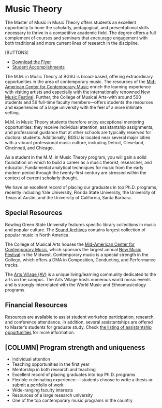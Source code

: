 # Music Theory

The Master of Music in Music Theory offers students an excellent opportunity to hone the scholarly, pedagogical, and presentational skills necessary to thrive in a competitive academic field. The degree offers a full complement of courses and seminars that encourage engagement with both traditional and more current lines of research in the discipline.

[BUTTONS]

* [Download the Flyer](link)
* [Student Accomplishments](link)

The M.M. in Music Theory at BGSU is broad-based, offering extraordinary opportunities in the area of contemporary music. The resources of the [Mid-American Center for Contemporary Music](link) enrich the learning experience with visiting artists and especially with the internationally renowned [New Music Festival](link). Further, the College of Musical Arts-with around 500 students and 56 full-time faculty members—offers students the resources and experiences of a large university with the feel of a more intimate setting.

M.M. in Music Theory students therefore enjoy exceptional mentoring opportunities: they receive individual attention, assistantship assignments, and professional guidance that at other schools are typically reserved for doctoral students. Additionally, BGSU is located near several major cities with a vibrant professional music culture, including Detroit, Cleveland, Cincinnati, and Chicago.

As a student in the M.M. in Music Theory program, you will gain a solid foundation on which to build a career as a music theorist, researcher, and educator. Fundamental analytical techniques for music from the early modern period through the twenty-first century are stressed within the context of current scholarly thought.

We have an excellent record of placing our graduates in top Ph.D. programs, recently including Yale University, Florida State University, the University of Texas at Austin, and the University of California, Santa Barbara.

## Special Resources

Bowling Green State University features specific library collections in music and popular culture. The [Sound Archives](link) contains largest collection of popular music in North America.

The College of Musical Arts houses the [Mid-American Center for Contemporary Music](link), which sponsors the largest annual [New Music Festival](link) in the Midwest. Contemporary music is a special strength in the College, which offers a DMA in Composition, Conducting, and Performance tracks.

The [Arts Village (AV)](link) is a unique living/learning community dedicated to the arts on the campus. The Arts Village hosts numerous world music events and is strongly interrelated with the World Music and Ethnomusicology programs.

## Financial Resources

Resources are available to assist student workshop participation, research, and conference attendance. In addition, several assistantships are offered to Master’s students for graduate study. Check [the listing of assistantship opportunities](https://www.bgsu.edu/musical-arts/prospective-students/masters/assistantships/muct.html) for more information.

## [COLUMN] Program strength and uniqueness

* Individual attention
* Teaching opportunities in the first year
* Mentorship in both research and teaching
* Excellent record of placing graduates into top Ph.D. programs
* Flexible culminating experience—-students choose to write a thesis or submit a portfolio of work
* Wide-ranging faculty interests
* Resources of a large research university
* One of the top contemporary music programs in the country

